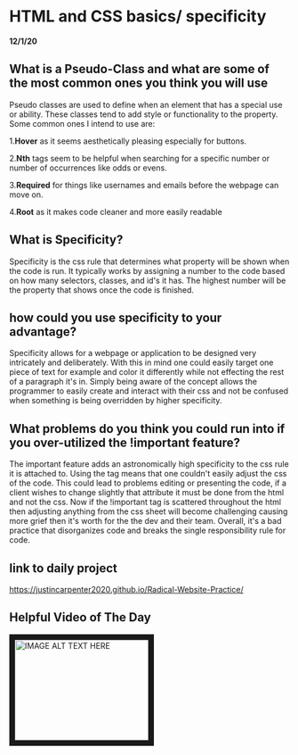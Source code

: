 # HTML and CSS basics/ specificity
__12/1/20__

## What is a Pseudo-Class and what are some of the most common ones you think you will use
Pseudo classes are used to define when an element that has a special use or ability. These classes tend to add style or functionality to the property. Some common ones I intend to use are:

1.**Hover** as it seems aesthetically pleasing especially for buttons.

2.**Nth** tags seem to be helpful when searching for a specific number or number of occurrences like odds or evens.

3.**Required** for things like usernames and emails before the webpage can move on.

4.**Root** as it makes code cleaner and more easily readable

## What is Specificity?
Specificity is the css rule that determines what property will be shown when the code is run. It typically works by assigning a number to the code based on how many selectors, classes, and id's it has. The highest number will be the property that shows once the code is finished. 
## how could you use specificity to your advantage? 
Specificity allows for a webpage or application to be designed very intricately and deliberately. With this in mind one could easily target one piece of text for example and color it differently while not effecting the rest of a paragraph it's in. Simply being aware of the concept allows the programmer to easily create and interact with their css and not be confused when something is being overridden by higher specificity. 

## What problems do you think you could run into if you over-utilized the !important feature?
The important feature adds an astronomically high specificity to the css rule it is attached to. Using the tag means that one couldn't easily adjust the css of the code. This could lead to problems editing or presenting the code, if a client wishes to change slightly that attribute it must be done from the html and not the css. Now if the !important tag is scattered throughout the html then adjusting anything from the css sheet will become challenging causing more grief then it's worth for the the dev and their team. Overall, it's a bad practice that disorganizes code and breaks the single responsibility rule for code.

## link to daily project
https://justincarpenter2020.github.io/Radical-Website-Practice/



## Helpful Video of The Day

<a href="https://www.youtube.com/watch?v=c0kfcP_nD9E&ab_channel=KevinPowell
" target="_blank"><img src="https://miro.medium.com/max/1200/1*6hHvO7awHiPRZ06gK1syFQ.png"
alt="IMAGE ALT TEXT HERE" width="240" height="180" border="10" /></a>